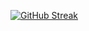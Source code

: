 [![GitHub Streak](https://streak-stats.demolab.com?user=bedminer1&theme=dark&hide_border=true&date_format=j%2Fn%5B%2FY%5D)](https://git.io/streak-stats)
